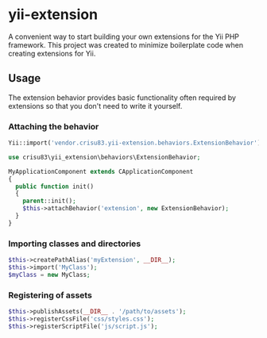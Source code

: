 yii-extension
=============

A convenient way to start building your own extensions for the Yii PHP framework. 
This project was created to minimize boilerplate code when creating extensions for Yii.

## Usage

The extension behavior provides basic functionality often required by extensions so that you don't need to write it yourself.

### Attaching the behavior

```php
Yii::import('vendor.crisu83.yii-extension.behaviors.ExtensionBehavior');

use crisu83\yii_extension\behaviors\ExtensionBehavior;

MyApplicationComponent extends CApplicationComponent
{
  public function init() 
  {
    parent::init();
    $this->attachBehavior('extension', new ExtensionBehavior);
  }
}
```

### Importing classes and directories

```php
$this->createPathAlias('myExtension', __DIR__);
$this->import('MyClass');
$myClass = new MyClass;
```

### Registering of assets

```php
$this->publishAssets(__DIR__ . '/path/to/assets');
$this->registerCssFile('css/styles.css');
$this->registerScriptFile('js/script.js');
```
